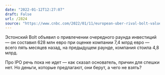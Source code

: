 ```yaml
---
date: "2022-01-12T12:27:07"
draft: False
url: /2824
source: "https://www.cnbc.com/2022/01/11/european-uber-rival-bolt-valued-at-8point4-billion-in-new-funding-round.html"
---
```


Эстонский Bolt объявил о привлечении очередного раунда инвестиций — он составил 628 млн евро при оценке компании 7,4 млрд евро — всего пять месяцев назад, на предыдущем раунде, компания стоила 4,8 млрд. 

Про IPO речь пока не идет — как сказал основатель, причин для спешки нет. Но деньги, которые предлагают, они берут, а чего не взять?

